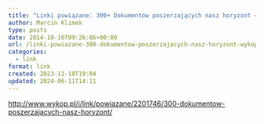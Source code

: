 ```yaml
---
title: "Linki powiązane: 300+ Dokumentów poszerzających nasz horyzont – Wykop.pl"
author: Marcin Klimek
type: posts
date: 2014-10-16T09:26:06+00:00
url: /linki-powiazane-300-dokumentow-poszerzajacych-nasz-horyzont-wykop-pl/
categories:
  - link
format: link
created: 2023-11-18T19:04
updated: 2024-06-11T14:11
---
```

<p dir="ltr">
  <a href="http://www.wykop.pl/i/link/powiazane/2201746/300-dokumentow-poszerzajacych-nasz-horyzont/"><a href="http://www.wykop.pl/i/link/powiazane/2201746/300-dokumentow-poszerzajacych-nasz-horyzont/" >http://www.wykop.pl/i/link/powiazane/2201746/300-dokumentow-poszerzajacych-nasz-horyzont/</a></a>
</p>